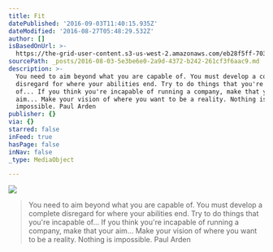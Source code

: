 ```yaml
---
title: Fit
datePublished: '2016-09-03T11:40:15.935Z'
dateModified: '2016-08-27T05:48:29.532Z'
author: []
isBasedOnUrl: >-
  https://the-grid-user-content.s3-us-west-2.amazonaws.com/eb28f5ff-703d-4100-8671-349ee3986592.jpg
sourcePath: _posts/2016-08-03-5e3be6e0-2a9d-4372-b242-261cf3f6aac9.md
description: >-
  You need to aim beyond what you are capable of. You must develop a complete
  disregard for where your abilities end. Try to do things that you're incapable
  of... If you think you're incapable of running a company, make that your
  aim... Make your vision of where you want to be a reality. Nothing is
  impossible. Paul Arden
publisher: {}
via: {}
starred: false
inFeed: true
hasPage: false
inNav: false
_type: MediaObject

---
```

![](https://the-grid-user-content.s3-us-west-2.amazonaws.com/eb28f5ff-703d-4100-8671-349ee3986592.jpg)

> You need to aim beyond what you are capable of. You must develop a complete disregard for where your abilities end. Try to do things that you're incapable of... If you think you're incapable of running a company, make that your aim... Make your vision of where you want to be a reality. Nothing is impossible. Paul Arden